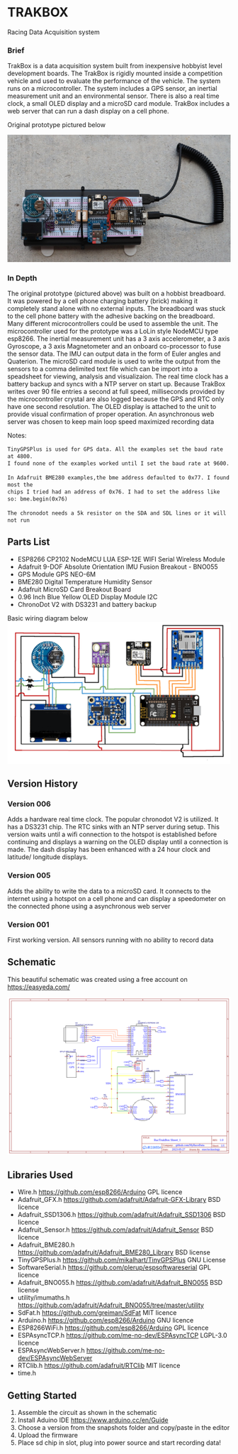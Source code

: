 # TRAKBOX
Racing Data Acquisition system 

### Brief
TrakBox is a data acquisition system built from inexpensive hobbyist level development boards. The TrakBox is rigidly mounted inside a competition vehicle and used to evaluate the performance of the vehicle. The system runs on a microcontroller. The system includes a GPS sensor, an inertial measurement unit and an environmental sensor. There is also a real time clock, a small OLED display and a microSD card module. TrakBox includes a web server that can run a dash display on a cell phone.

Original prototype pictured below

![prototype](https://github.com/MyRaceData/TRAKBOX/blob/main/prototype.JPG)

### In Depth
 The original prototype (pictured above) was built on a hobbist breadboard. It was powered by a cell phone charging battery (brick) making it completely stand alone with no external inputs. The breadboard was stuck to the cell phone battery with the adhesive backing on the breadboard. Many different microcontrollers could be used to assemble the unit. The microcontroller used for the prototype was a LoLin style NodeMCU type esp8266. The inertial measurement unit has a 3 axis accelerometer, a 3 axis Gyroscope, a 3 axis Magnetometer and an onboard co-processor to fuse the sensor data. The IMU can output data in the form of Euler angles and Quaterion. The microSD card module is used to write the output from the sensors to a comma delimited text file which can be import into a speadsheet for viewing, analysis and visualizaion. The real time clock has a battery backup and syncs with a NTP server on start up. Because TrakBox writes over 90 file entries a second at full speed, milliseconds provided by the microcontroller crystal are also logged because the GPS and RTC only have one second resolution. The OLED display is attached to the unit to provide visual confirmation of proper operation. An asynchronous web server was chosen to keep main loop speed maximized recording data
    
    
 Notes:
 
    TinyGPSPlus is used for GPS data. All the examples set the baud rate at 4800.
    I found none of the examples worked until I set the baud rate at 9600.
    
    In Adafruit BME280 examples,the bme address defaulted to 0x77. I found most the
    chips I tried had an address of 0x76. I had to set the address like so: bme.begin(0x76)
    
    The chronodot needs a 5k resistor on the SDA and SDL lines or it will not run

## Parts List
- ESP8266 CP2102 NodeMCU LUA ESP-12E WIFI Serial Wireless Module 
- Adafruit 9-DOF Absolute Orientation IMU Fusion Breakout - BNO055 
- GPS Module GPS NEO-6M
- BME280 Digital Temperature Humidity Sensor
- Adafruit MicroSD Card Breakout Board
- 0.96 Inch Blue Yellow OLED Display Module I2C
- ChronoDot V2 with DS3231 and battery backup

Basic wiring diagram below
![Wiring](https://github.com/MyRaceData/TRAKBOX/blob/main/trakboxwiring.png)

## Version History
### Version 006
Adds a hardware real time clock. The popular chronodot V2 is utilized. It has a DS3231 chip. The RTC sinks with an NTP server during setup. This version waits until a wifi connection to the hotspot is established before continuing and displays a warning on the OLED display until a connection is made. The dash display has been enhanced with a 24 hour clock and latitude/ longitude displays. 
### Version 005
Adds the ability to write the data to a microSD card. It connects to the internet using a hotspot on a cell phone and can display a speedometer on the connected phone using a asynchronous web server
### Version 001
First working version. All sensors running with no ability to record data

## Schematic

This beautiful schematic was created using a free account on https://easyeda.com/

![EasyEDA Schematic](https://github.com/MyRaceData/TRAKBOX/blob/main/EasyEDA_Schematic_RacTrakBox.png)

## Libraries Used
- Wire.h                https://github.com/esp8266/Arduino                      GPL licence
- Adafruit_GFX.h        https://github.com/adafruit/Adafruit-GFX-Library        BSD licence
- Adafruit_SSD1306.h    https://github.com/adafruit/Adafruit_SSD1306            BSD licence
- Adafruit_Sensor.h     https://github.com/adafruit/Adafruit_Sensor             BSD licence
- Adafruit_BME280.h     https://github.com/adafruit/Adafruit_BME280_Library     BSD license
- TinyGPSPlus.h         https://github.com/mikalhart/TinyGPSPlus                GNU License
- SoftwareSerial.h      https://github.com/plerup/espsoftwareserial             GPL licence
- Adafruit_BNO055.h     https://github.com/adafruit/Adafruit_BNO055             BSD license
- utility/imumaths.h    https://github.com/adafruit/Adafruit_BNO055/tree/master/utility
- SdFat.h               https://github.com/greiman/SdFat                        MIT licence
- Arduino.h             https://github.com/esp8266/Arduino                      GNU licence
- ESP8266WiFi.h         https://github.com/esp8266/Arduino                      GPL licence
- ESPAsyncTCP.h         https://github.com/me-no-dev/ESPAsyncTCP                LGPL-3.0 licence
- ESPAsyncWebServer.h   https://github.com/me-no-dev/ESPAsyncWebServer
- RTClib.h              https://github.com/adafruit/RTClib                      MIT licence
- time.h        

## Getting Started

1. Assemble the circuit as shown in the schematic
2. Install Aduino IDE https://www.arduino.cc/en/Guide
3. Choose a version from the snapshots folder and copy/paste in the editor
4. Upload the firmware
5. Place sd chip in slot, plug into power source and start recording data!

